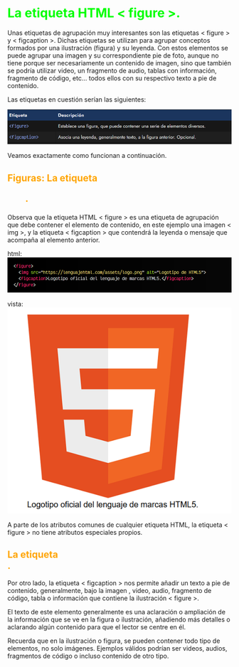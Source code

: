 # <span style="color:lime">La etiqueta HTML < figure >.</span>

Unas etiquetas de agrupación muy interesantes son las etiquetas < figure > y < figcaption >. Dichas etiquetas se utilizan para agrupar conceptos formados por una ilustración (figura) y su leyenda. Con estos elementos se puede agrupar una imagen y su correspondiente pie de foto, aunque no tiene porque ser necesariamente un contenido de imagen, sino que también se podría utilizar video, un fragmento de audio, tablas con información, fragmento de código, etc... todos ellos con su respectivo texto a pie de contenido.

Las etiquetas en cuestión serían las siguientes:

![alt text](./imagenes-la-etiqueta-html-figure/image.png)

Veamos exactamente como funcionan a continuación.

## <span style="color:orange">Figuras: La etiqueta <figure>.</span>
Observa que la etiqueta HTML < figure > es una etiqueta de agrupación que debe contener el elemento de contenido, en este ejemplo una imagen < img >, y la etiqueta < figcaption > que contendrá la leyenda o mensaje que acompaña al elemento anterior.

html:
![alt text](./imagenes-la-etiqueta-html-figure/image-1.png)

vista:
![alt text](./imagenes-la-etiqueta-html-figure/image-2.png)

A parte de los atributos comunes de cualquier etiqueta HTML, la etiqueta < figure > no tiene atributos especiales propios.

## <span style="color:orange">La etiqueta <figcaption>.</span>
Por otro lado, la etiqueta < figcaption > nos permite añadir un texto a pie de contenido, generalmente, bajo la imagen , video, audio, fragmento de código, tabla o información que contiene la ilustración < figure >.

El texto de este elemento generalmente es una aclaración o ampliación de la información que se ve en la figura o ilustración, añadiendo más detalles o aclarando algún contenido para que el lector se centre en él.

Recuerda que en la ilustración o figura, se pueden contener todo tipo de elementos, no solo imágenes. Ejemplos válidos podrían ser videos, audios, fragmentos de código o incluso contenido de otro tipo.

